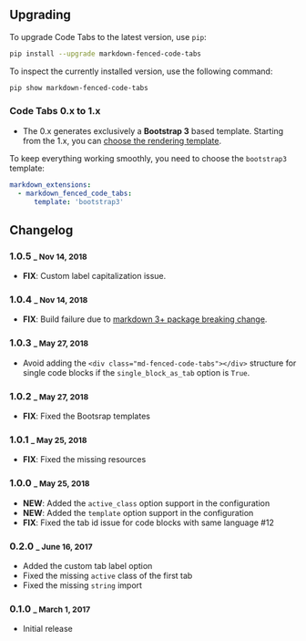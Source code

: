 ## Upgrading

To upgrade Code Tabs to the latest version, use `pip`:

``` sh
pip install --upgrade markdown-fenced-code-tabs
```

To inspect the currently installed version, use the following command:

``` sh
pip show markdown-fenced-code-tabs
```

### Code Tabs 0.x to 1.x

* The 0.x generates exclusively a **Bootstrap 3** based template. Starting from the 1.x, you can [choose the rendering template](templates.md).

To keep everything working smoothly, you need to choose the `bootstrap3` template: 

``` yaml
markdown_extensions:
  - markdown_fenced_code_tabs:
      template: 'bootstrap3'
```

## Changelog

### 1.0.5 <small>_ Nov 14, 2018</small>
  * **FIX**: Custom label capitalization issue.

### 1.0.4 <small>_ Nov 14, 2018</small>
  * **FIX**: Build failure due to [markdown 3+ package breaking change](https://python-markdown.github.io/change_log/release-3.0/#safe_mode-and-html_replacement_text-keywords-deprecated).

### 1.0.3 <small>_ May 27, 2018</small>
  * Avoid adding the `<div class="md-fenced-code-tabs"></div>` structure for single code blocks if the `single_block_as_tab` option is `True`.

### 1.0.2 <small>_ May 27, 2018</small>
  * **FIX**: Fixed the Bootsrap templates

### 1.0.1 <small>_ May 25, 2018</small>
  * **FIX**: Fixed the missing resources

### 1.0.0 <small>_ May 25, 2018</small>
  * **NEW**: Added the `active_class` option support in the configuration
  * **NEW**: Added the `template` option support in the configuration
  * **FIX**: Fixed the tab id issue for code blocks with same language #12

### 0.2.0 <small>_ June 16, 2017</small>

  * Added the custom tab label option
  * Fixed the missing `active` class of the first tab
  * Fixed the missing `string` import

### 0.1.0 <small>_ March 1, 2017</small>

  * Initial release
